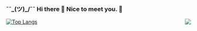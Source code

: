 ###          ¯¯\_(ツ)_/¯¯ Hi there 👋 Nice to meet you. 🍻

<!-- <a href="https://github.com/topdeveloper0729?tab=repositories"> -->
  <img align="right" src="https://github-readme-stats.vercel.app/api?username=topdeveloper0729&show_icons=true&hide_border=true&hide_rank=true" />
<!-- </a> -->

[![Top Langs](https://github-readme-stats.vercel.app/api/top-langs/?username=topdeveloper0729&layout=compact)](https://github.com/anuraghazra/github-readme-stats) 


<!-- ![React](https://img.shields.io/badge/-React-61DAFB?style=flat-square&logo=React&logoColor=fff)
![Angular](https://img.shields.io/badge/-Angular-339933?style=flat-square&logo=Angular&logoColor=fff)
![Vue](https://img.shields.io/badge/-Vue.js-007ACC?style=flat-square&logo=Vue.js&logoColor=fff)
![Node.js](https://img.shields.io/badge/-Node.js-339933?style=flat-square&logo=Node.js&logoColor=fff)
![Python](https://img.shields.io/badge/-Python-3776AB?style=flat-square&logo=Python&logoColor=fff)
<br />
![Django](https://img.shields.io/badge/-Django-47848F?style=flat-square&logo=Django&logoColor=fff)
![Django](https://img.shields.io/badge/-Flask-47848F?style=flat-square&logo=Django&logoColor=fff)
![Laravel](https://img.shields.io/badge/-Laravel-47848F?style=flat-square&logo=Laravel&logoColor=fff)
![CodeIgniter](https://img.shields.io/badge/-CodeIgniter-777BB4?style=flat-square&logo=CodeIgniter&logoColor=fff) -->
